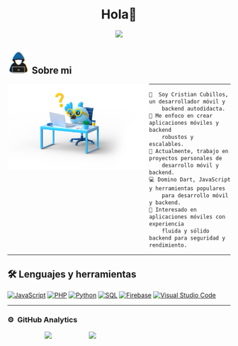 <div align="center">
<h1 align="center">Hola👋</h1>
  <img src="https://i.imgur.com/YV7K2OP.png">
</div>

## <picture><img src = "https://github.com/0xAbdulKhalid/0xAbdulKhalid/raw/main/assets/mdImages/about_me.gif" width = 50px></picture> Sobre mi

<img align="left" src="https://raw.githubusercontent.com/ManasMalla/DashingThrough/main/Resources/faq-hero.png" alt="Unfortunately I didn't find the author of the pic, feel to open a pull request if found" width="320" />

<hr>

```
📱  Soy Cristian Cubillos, un desarrollador móvil y
    backend autodidacta.
🚀 Me enfoco en crear aplicaciones móviles y backend
    robustos y escalables.
🔨 Actualmente, trabajo en proyectos personales de
    desarrollo móvil y backend.
💻 Domino Dart, JavaScript y herramientas populares
    para desarrollo móvil y backend.
📱 Interesado en aplicaciones móviles con experiencia
    fluida y sólido backend para seguridad y rendimiento.
```
<hr>

## 🛠️ Lenguajes y herramientas

<p>
    <a href="https://github.com/search?q=user%3ADenverCoder1+is%3Arepo+language%3Ajavascript"><img alt="JavaScript" src="https://img.shields.io/badge/JavaScript%20-%23F7DF1E.svg?logo=javascript&logoColor=black"></a>
    <a href="https://github.com/search?q=user%3ADenverCoder1+is%3Arepo+language%3Aphp"><img alt="PHP" src="https://img.shields.io/badge/PHP-%23777BB4.svg?logo=php&logoColor=white"></a>
    <a href="https://github.com/search?q=user%3ADenverCoder1+is%3Arepo+language%3Apython"><img alt="Python" src="https://img.shields.io/badge/Python%20-%2314354C.svg?logo=python&logoColor=white"></a>
    <a href="https://github.com/search?q=user%3ADenverCoder1+is%3Arepo+language%3Asql"><img alt="SQL" src="https://img.shields.io/badge/SQL%20-%23025E8C.svg?logo=amazon-dynamodb&logoColor=white"></a>
    <a href="#"><img alt="Firebase" src ="https://img.shields.io/badge/Firebase-%23316192.svg?logo=firebase&logoColor=white"></a>
    <a href="#"><img alt="Visual Studio Code" src="https://img.shields.io/badge/Visual%20Studio%20Code-0078d7.svg?logo=visual-studio-code&logoColor=white"></a>

<hr>

### ⚙️ &nbsp;GitHub Analytics

<p align="center">
<a href="https://github.com/CUBILLOSCRISTIAN">
  <img height="180em" src="https://github-readme-stats-eight-theta.vercel.app/api?username=CUBILLOSCRISTIAN&show_icons=true&theme=algolia&include_all_commits=true&count_private=true"/>
  <img align="right" src="https://docs.flutter.dev/assets/images/dash/Dashatars.png" width="320" />
  
</a>
</p>




